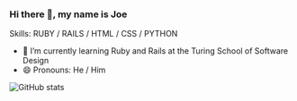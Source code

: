### Hi there 👋, my name is Joe

Skills: RUBY / RAILS / HTML / CSS / PYTHON

- 🌱 I’m currently learning Ruby and Rails at the Turing School of Software Design 
- 😄 Pronouns: He / Him   

![GitHub stats](https://github-readme-stats.vercel.app/api?username=josephhilby&show_icons=true)  

<!----
[<img src='https://cdn.jsdelivr.net/npm/simple-icons@3.0.1/icons/linkedin.svg' alt='linkedin' height='40'>](https://www.linkedin.com/in/josephmhilby/) [<img src='https://cdn.jsdelivr.net/npm/simple-icons@3.0.1/icons/gmail.svg' alt='gmail' height='40'>](mailto:joseph.hilby@gmail.com) [<img src='https://cdn.jsdelivr.net/npm/simple-icons@3.0.1/icons/github.svg' alt='github' height='40'>](https://github.com/josephhilby) 
